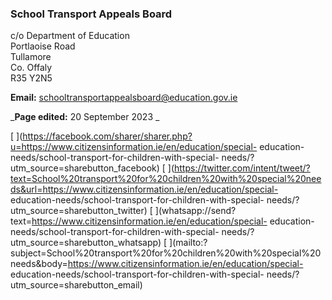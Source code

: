 ###  School Transport Appeals Board

c/o Department of Education  
Portlaoise Road  
Tullamore  
Co. Offaly  
R35 Y2N5

**Email:** [ schooltransportappealsboard@education.gov.ie
](mailto:schooltransportappealsboard@education.gov.ie)

_**Page edited:** 20 September 2023 _

[
](https://facebook.com/sharer/sharer.php?u=https://www.citizensinformation.ie/en/education/special-
education-needs/school-transport-for-children-with-special-
needs/?utm_source=sharebutton_facebook) [
](https://twitter.com/intent/tweet/?text=School%20transport%20for%20children%20with%20special%20needs&url=https://www.citizensinformation.ie/en/education/special-
education-needs/school-transport-for-children-with-special-
needs/?utm_source=sharebutton_twitter) [
](whatsapp://send?text=https://www.citizensinformation.ie/en/education/special-
education-needs/school-transport-for-children-with-special-
needs/?utm_source=sharebutton_whatsapp) [
](mailto:?subject=School%20transport%20for%20children%20with%20special%20needs&body=https://www.citizensinformation.ie/en/education/special-
education-needs/school-transport-for-children-with-special-
needs/?utm_source=sharebutton_email) [ ](javascript:void\(0\))
